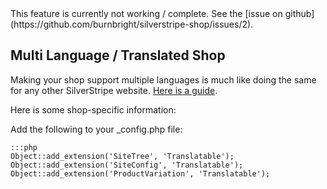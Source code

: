 <div class="info" markdown='1'>
This feature is currently not working / complete.
See the [issue on github](https://github.com/burnbright/silverstripe-shop/issues/2).
</div>


## Multi Language / Translated Shop

Making your shop support multiple languages is much like doing the same for any other
SilverStripe website. [Here is a guide](http://www.balbuss.com/setting-up-a-multilingual-site/).

Here is some shop-specific information:

Add the following to your _config.php file:

	:::php
	Object::add_extension('SiteTree', 'Translatable');
	Object::add_extension('SiteConfig', 'Translatable');
	Object::add_extension('ProductVariation', 'Translatable');
